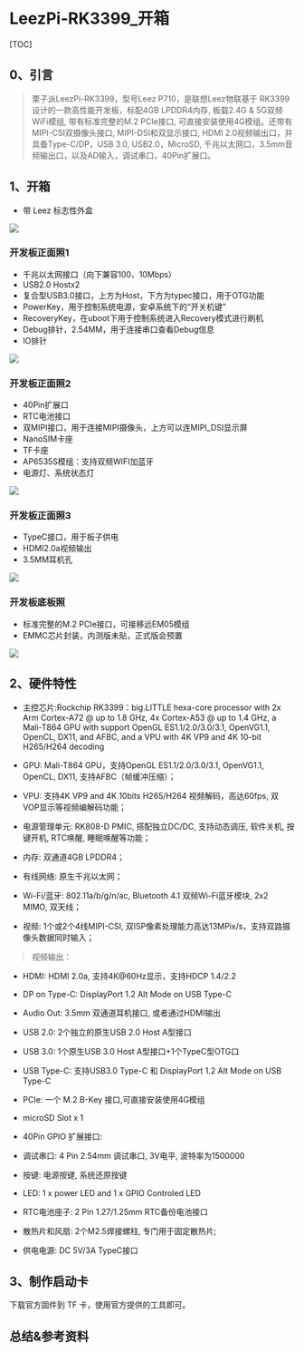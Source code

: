 # LeezPi-RK3399_开箱
[TOC]

## 0、引言

> 栗子派LeezPi-RK3399，型号Leez P710，是联想Leez物联基于 RK3399 设计的一款高性能开发板，标配4GB LPDDR4内存, 板载2.4G & 5G双频WiFi模组, 带有标准完整的M.2 PCIe接口, 可直接安装使用4G模组。还带有MIPI-CSI双摄像头接口, MIPI-DSI和双显示接口, HDMI 2.0视频输出口，并具备Type-C/DP，USB 3.0, USB2.0，MicroSD, 千兆以太网口，3.5mm音频输出口，以及AD输入，调试串口，40Pin扩展口。

## 1、开箱 

* 带 Leez 标志性外盒

![](images/盒子1.jpg)

### 开发板正面照1

- 千兆以太网接口（向下兼容100、10Mbps）
- USB2.0 Hostx2
- 复合型USB3.0接口，上方为Host，下方为typec接口，用于OTG功能
- PowerKey，用于控制系统电源，安卓系统下的“开关机键”
- RecoveryKey，在uboot下用于控制系统进入Recovery模式进行刷机
- Debug排针，2.54MM，用于连接串口查看Debug信息
- IO排针

![](images/正面图.jpg)

### 开发板正面照2

- 40Pin扩展口
- RTC电池接口
- 双MIPI接口，用于连接MIPI摄像头，上方可以连MIPI_DSI显示屏
- NanoSIM卡座
- TF卡座
- AP6535S模组：支持双频WIFI加蓝牙
- 电源灯、系统状态灯

![](images/正面图2.jpg)

### 开发板正面照3

- TypeC接口，用于板子供电
- HDMI2.0a视频输出
- 3.5MM耳机孔

![](images/正面图3.jpg)

### 开发板底板照

- 标准完整的M.2 PCIe接口，可接移远EM05模组
- EMMC芯片封装，内测版未贴，正式版会预置

![](images/底部.jpg)


## 2、硬件特性


* 主控芯片:Rockchip RK3399：big.LITTLE hexa-core processor with  2x Arm Cortex-A72 @ up to 1.8 GHz, 4x Cortex-A53 @ up to 1.4 GHz, a Mali-T864 GPU with support OpenGL ES1.1/2.0/3.0/3.1, OpenVG1.1, OpenCL, DX11, and AFBC, and a VPU with 4K VP9 and 4K 10-bit H265/H264 decoding

* GPU: Mali-T864 GPU，支持OpenGL ES1.1/2.0/3.0/3.1, OpenVG1.1, OpenCL, DX11, 支持AFBC（帧缓冲压缩）；

* VPU: 支持4K VP9 and 4K 10bits H265/H264 视频解码，高达60fps, 双VOP显示等视频编解码功能；

* 电源管理单元: RK808-D PMIC, 搭配独立DC/DC, 支持动态调压, 软件关机, 按键开机, RTC唤醒, 睡眠唤醒等功能；

* 内存: 双通道4GB LPDDR4；

* 有线网络: 原生千兆以太网；

* Wi-Fi/蓝牙: 802.11a/b/g/n/ac, Bluetooth 4.1 双频Wi-Fi蓝牙模块, 2x2 MIMO, 双天线；

* 视频: 1个或2个4线MIPI-CSI, 双ISP像素处理能力高达13MPix/s，支持双路摄像头数据同时输入；

> 视频输出：

* HDMI: HDMI 2.0a, 支持4K@60Hz显示，支持HDCP 1.4/2.2

* DP on Type-C: DisplayPort 1.2 Alt Mode on USB Type-C

* Audio Out: 3.5mm 双通道耳机接口, 或者通过HDMI输出

* USB 2.0: 2个独立的原生USB 2.0 Host A型接口

* USB 3.0: 1个原生USB 3.0 Host A型接口+1个TypeC型OTG口

* USB Type-C: 支持USB3.0 Type-C 和 DisplayPort 1.2 Alt Mode on USB Type-C

* PCIe: 一个 M.2 B-Key 接口,可直接安装使用4G模组

* microSD Slot x 1

* 40Pin GPIO 扩展接口:

* 调试串口: 4 Pin 2.54mm 调试串口, 3V电平, 波特率为1500000

* 按键: 电源按键, 系统还原按键

* LED: 1 x power LED and 1 x GPIO Controled LED

* RTC电池座子: 2 Pin 1.27/1.25mm RTC备份电池接口

* 散热片和风扇: 2个M2.5焊接螺柱, 专门用于固定散热片; 

* 供电电源: DC 5V/3A  TypeC接口

## 3、制作启动卡

下载官方固件到 TF 卡，使用官方提供的工具即可。















## 总结&参考资料
